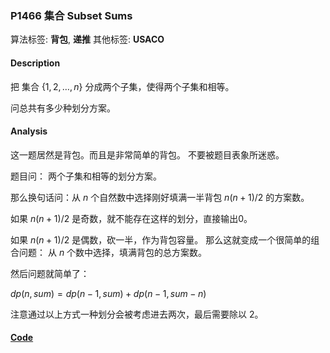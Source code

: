 
### P1466 集合 Subset Sums

算法标签: **背包**, **递推**
其他标签: **USACO**

#### Description

把 集合 $\{1, 2, \dots, n\}$ 分成两个子集，使得两个子集和相等。

问总共有多少种划分方案。

#### Analysis

这一题居然是背包。而且是非常简单的背包。 不要被题目表象所迷惑。

题目问： 两个子集和相等的划分方案。

那么换句话问：从 $n$ 个自然数中选择刚好填满一半背包 $n(n + 1)/2$ 的方案数。

如果 $n(n + 1)/2$ 是奇数，就不能存在这样的划分，直接输出0。

如果 $n(n + 1)/2$ 是偶数，砍一半，作为背包容量。 那么这就变成一个很简单的组合问题： 从 $n$ 个数中选择，填满背包的总方案数。

然后问题就简单了：

$dp(n, sum) = dp(n - 1, sum) + dp(n - 1, sum - n)$

注意通过以上方式一种划分会被考虑进去两次，最后需要除以 2。




#### [Code](../../cpp/14/p1466.cpp)


